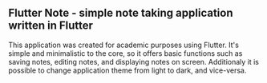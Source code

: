 ## Flutter Note - simple note taking application written in Flutter

This application was created for academic purposes using Flutter. 
It's simple and minimalistic to the core, so it offers basic functions such as saving notes, editing notes, and displaying notes on screen.
Additionaly it is possible to change application theme from light to dark, and vice-versa.
